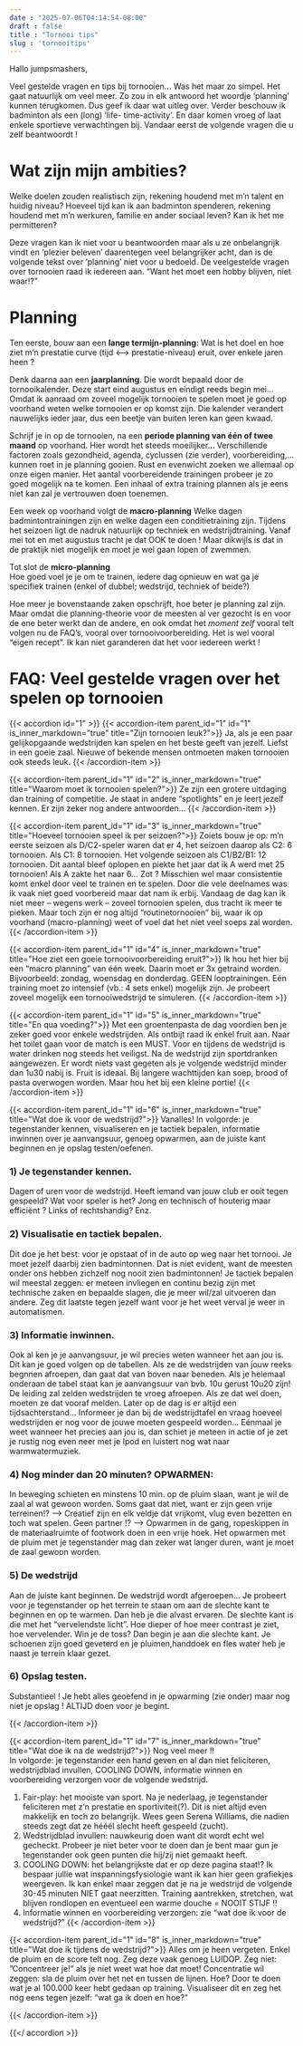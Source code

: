 ```yaml
---
date : "2025-07-06T04:14:54-08:00"
draft : false
title : "Tornooi tips"
slug : 'tornooitips'
---
```

Hallo jumpsmashers,

Veel gestelde vragen en tips bij tornooien… Was het maar zo simpel. Het gaat natuurlijk om veel meer. Zo zou in elk antwoord het woordje ‘planning’ kunnen terugkomen. Dus geef ik daar wat uitleg over. Verder beschouw ik badminton als een (long) ‘life- time-activity’. En daar komen vroeg of laat enkele sportieve verwachtingen bij. Vandaar eerst de volgende vragen die u zelf beantwoordt !

# Wat zijn mijn ambities?

Welke doelen zouden realistisch zijn, rekening houdend met m’n talent en huidig niveau?
Hoeveel tijd kan ik aan badminton spenderen, rekening houdend met m’n werkuren, familie en ander sociaal leven?
Kan ik het me permitteren?

Deze vragen kan ik niet voor u beantwoorden maar als u ze onbelangrijk vindt en ‘plezier beleven’ daarentegen veel belangrijker acht, dan is de volgende tekst over ‘planning’ niet voor u bedoeld. De veelgestelde vragen over tornooien raad ik iedereen aan. “Want het moet een hobby blijven, niet waar!?”


# Planning
Ten eerste, bouw aan een **lange termijn-planning**: Wat is het doel en hoe ziet m’n prestatie curve (tijd <–> prestatie-niveau) eruit, over enkele jaren heen ?

Denk daarna aan een **jaarplanning**. Die wordt bepaald door de tornooikalender. Deze start eind augustus en eindigt reeds begin mei… Omdat ik aanraad om zoveel mogelijk tornooien te spelen moet je goed op voorhand weten welke tornooien er op komst zijn. Die kalender verandert nauwelijks ieder jaar, dus een beetje van buiten leren kan geen kwaad.

Schrijf je in op de tornooien, na een **periode planning van één of twee maand** op voorhand. Hier wordt het steeds moeilijker… Verschillende factoren zoals gezondheid, agenda, cyclussen (zie verder), voorbereiding,… kunnen roet in je planning gooien. Rust en evenwicht zoeken we allemaal op onze eigen manier. Het aantal voorbereidende trainingen probeer je zo goed mogelijk na te komen. Een inhaal of extra training plannen als je eens niet kan zal je vertrouwen doen toenemen.

Een week op voorhand volgt de **macro-planning**
Welke dagen badmintontrainingen zijn en welke dagen een conditietraining zijn. Tijdens het seizoen ligt de nadruk natuurlijk op techniek en wedstrijdtraining. Vanaf mei tot en met augustus tracht je dat OOK te doen ! Maar dikwijls is dat in de praktijk niet mogelijk en moet je wel gaan lopen of zwemmen.

Tot slot de **micro-planning**  
Hoe goed voel je je om te trainen, iedere dag opnieuw en wat ga je specifiek trainen (enkel of dubbel; wedstrijd, techniek of beide?)

Hoe meer je bovenstaande zaken opschrijft, hoe beter je planning zal zijn. Maar omdat die planning-theorie voor de meesten al ver gezocht is en voor de ene beter werkt dan de andere, en ook omdat het *moment zelf* vooral telt volgen nu de FAQ’s, vooral over tornooivoorbereiding. Het is wel vooral “eigen recept”. Ik kan niet garanderen dat het voor iedereen werkt !


# FAQ: Veel gestelde vragen over het spelen op tornooien
{{< accordion id="1" >}}
{{< accordion-item parent_id="1" id="1" is_inner_markdown="true" title="Zijn tornooien leuk?">}}
Ja, als je een paar gelijkopgaande wedstrijden kan spelen en het beste geeft van jezelf. Liefst in een goeie zaal. Nieuwe of bekende mensen ontmoeten maken tornooien ook steeds leuk.
{{< /accordion-item >}}

{{< accordion-item parent_id="1" id="2" is_inner_markdown="true" title="Waarom moet ik tornooien spelen?">}}
Ze zijn een grotere uitdaging dan training of competitie. Je staat in andere “spotlights” en je leert jezelf kennen. Er zijn zeker nog andere antwoorden…
{{< /accordion-item >}}

{{< accordion-item parent_id="1" id="3" is_inner_markdown="true" title="Hoeveel tornooien speel ik per seizoen?">}}
Zoiets bouw je op: m’n eerste seizoen als D/C2-speler waren dat er 4, het seizoen daarop als C2: 6 tornooien. Als C1: 8 tornooien. Het volgende seizoen als C1/B2/B1: 12 tornooien. Dit aantal bleef oplopen en piekte het jaar dat ik A werd met 25 tornooien! Als A zakte het naar 6… Zot ? Misschien wel maar consistentie komt enkel door veel te trainen en te spelen. Door die vele deelnames was ik vaak niet goed voorbereid maar dat nam ik erbij. Vandaag de dag kan ik niet meer – wegens werk – zoveel tornooien spelen, dus tracht ik meer te pieken. Maar toch zijn er nog altijd “routinetornooien” bij, waar ik op voorhand (macro-planning) weet of voel dat het niet veel soeps zal worden.
{{< /accordion-item >}}

{{< accordion-item parent_id="1" id="4" is_inner_markdown="true" title="Hoe ziet een goeie tornooivoorbereiding eruit?">}}
Ik hou het hier bij een “macro planning” van één week. Daarin moet er 3x getraind worden. Bijvoorbeeld: zondag, woensdag en donderdag. GEEN looptrainingen. Eén training moet zo intensief (vb.: 4 sets enkel) mogelijk zijn. Je probeert zoveel mogelijk een tornooiwedstrijd te simuleren.
{{< /accordion-item >}}

{{< accordion-item parent_id="1" id="5" is_inner_markdown="true" title="En qua voeding?">}}
Met een groentenpasta de dag voordien ben je zeker goed voor enkele wedstrijden. Als ontbijt raad ik enkel fruit aan. Naar het toilet gaan voor de match is een MUST. Voor en tijdens de wedstrijd is water drinken nog steeds het veiligst. Na de wedstrijd zijn sportdranken aangewezen. Er wordt niets vast gegeten als je volgende wedstrijd minder dan 1u30 nabij is. Fruit is ideaal. Bij langere wachttijden kan soep, brood of pasta overwogen worden. Maar hou het bij een kleine portie!
{{< /accordion-item >}}

{{< accordion-item parent_id="1" id="6" is_inner_markdown="true" title="Wat doe ik voor de wedstrijd?">}}
Vanalles! In volgorde: je tegenstander kennen, visualiseren en je tactiek bepalen, informatie inwinnen over je aanvangsuur, genoeg opwarmen, aan de juiste kant beginnen en je opslag testen/oefenen.

### 1) Je tegenstander kennen.
Dagen of uren voor de wedstrijd. Heeft iemand van jouw club er ooit tegen gespeeld? Wat voor speler is het? Jong en technisch of houterig maar efficiënt ? Links of rechtshandig? Enz.
### 2) Visualisatie en tactiek bepalen.
Dit doe je het best: voor je opstaat of in de auto op weg naar het tornooi. Je moet jezelf daarbij zien badmintonnen. Dat is niet evident, want de meesten onder ons hebben zichzelf nog nooit zien badmintonnen! Je tactiek bepalen wil meestal zeggen: er meteen invliegen en continu bezig zijn met technische zaken en bepaalde slagen, die je meer wil/zal uitvoeren dan andere. Zeg dit laatste tegen jezelf want voor je het weet verval je weer in automatismen.
### 3) Informatie inwinnen.
Ook al ken je je aanvangsuur, je wil precies weten wanneer het aan jou is. Dit kan je goed volgen op de tabellen. Als ze de wedstrijden van jouw reeks begnnen afroepen, dan gaat dat van boven naar beneden. Als je helemaal onderaan de tabel staat kan je aanvangsuur van bvb. 10u gerust 10u20 zijn! De leiding zal zelden wedstrijden te vroeg afroepen. Als ze dat wel doen, moeten ze dat vooraf melden. Later op de dag is er altijd een tijdsachterstand… Informeer je dan bij de wedstrijdtafel en vraag hoeveel wedstrijden er nog voor de jouwe moeten gespeeld worden… Eénmaal je weet wanneer het precies aan jou is, dan schiet je meteen in actie of je zet je rustig nog even neer met je Ipod en luistert nog wat naar warmwatermuziek.
### 4) Nog minder dan 20 minuten? OPWARMEN:
In beweging schieten en minstens 10 min. op de pluim slaan, want je wil de zaal al wat gewoon worden. Soms gaat dat niet, want er zijn geen vrije terreinen!? –> Creatief zijn en elk veldje dat vrijkomt, vlug even bezetten en toch wat spelen. Geen partner !? –> Opwarmen in de gang, ropeskippen in de materiaalruimte of footwork doen in een vrije hoek. Het opwarmen met de pluim met je tegenstander mag dan zeker wat langer duren, want je moet de zaal gewoon worden.
### 5) De wedstrijd
Aan de juiste kant beginnen. De wedstrijd wordt afgeroepen… Je probeert voor je tegenstander op het terrein te staan om aan de slechte kant te beginnen en op te warmen. Dan heb je die alvast ervaren. De slechte kant is die met het “vervelendste licht”. Hoe dieper of hoe meer contrast je ziet, hoe vervelender. Win je de toss? Dan begin je aan die slechte kant. Je schoenen zijn goed geveterd en je pluimen,handdoek en fles water heb je naast je terrein klaar gezet.
### 6) Opslag testen.
Substantieel ! Je hebt alles geoefend in je opwarming (zie onder) maar nog niet je opslag ! ALTIJD doen voor je begint.

{{< /accordion-item >}}

{{< accordion-item parent_id="1" id="7" is_inner_markdown="true" title="Wat doe ik na de wedstrijd?">}}
Nog veel meer !!  
In volgorde: je tegenstander een hand geven en al dan niet feliciteren, wedstrijdblad invullen, COOLING DOWN, informatie winnen en voorbereiding verzorgen voor de volgende wedstrijd.

1. Fair-play: het mooiste van sport. Na je nederlaag, je tegenstander feliciteren met z’n prestatie en sportiviteit(?). Dit is niet altijd even makkelijk en toch zo belangrijk. Wees geen Serena Williams, die nadien steeds zegt dat ze hééél slecht heeft gespeeld (zucht).
2. Wedstrijdblad invullen: nauwkeurig doen want dit wordt echt wel gecheckt. Probeer je niet beter voor te doen dan je bent maar gun je tegenstander ook geen punten die hij/zij niet gemaakt heeft.
3. COOLING DOWN: het belangrijkste dat er op deze pagina staat!? Ik bespaar jullie wat inspanningsfysiologie want ik kan hier geen grafiekjes weergeven. Ik kan enkel maar zeggen dat je na je wedstrijd de volgende 30-45 minuten NIET gaat neerzitten. Training aantrekken, stretchen, wat blijven rondlopen en eventueel een warme douche = NOOIT STIJF !!
4. Informatie winnen en voorbereiding verzorgen: zie “wat doe ik voor de wedstrijd?”
   {{< /accordion-item >}}


{{< accordion-item parent_id="1" id="8" is_inner_markdown="true" title="Wat doe ik tijdens de wedstrijd?">}}
Alles om je heen vergeten. Enkel de pluim en de score telt nog. Zeg deze vaak genoeg LUIDOP.
Zeg niet: ”Concentreer je!” als je niet weet wat hoe dat moet! Concentratie wil zeggen: sla de pluim over het net en tussen de lijnen. Hoe? Door te doen wat je al 100.000 keer hebt gedaan op training. Visualiseer dit en zeg het nog eens tegen jezelf: “wat ga ik doen en hoe?”


{{< /accordion-item >}}


{{</ accordion >}}